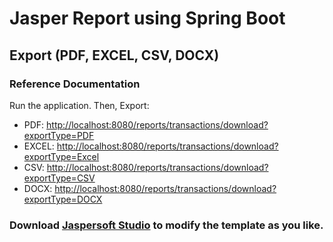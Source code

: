 # Jasper Report using Spring Boot
## Export (PDF, EXCEL, CSV, DOCX)
### Reference Documentation
Run the application.
Then, Export:
* PDF: [http://localhost:8080/reports/transactions/download?exportType=PDF](http://localhost:8080/reports/transactions/download?exportType=PDF)
* EXCEL: [http://localhost:8080/reports/transactions/download?exportType=Excel](http://localhost:8080/reports/transactions/download?exportType=EXCEL)
* CSV: [http://localhost:8080/reports/transactions/download?exportType=CSV](http://localhost:8080/reports/transactions/download?exportType=CSV)
* DOCX: [http://localhost:8080/reports/transactions/download?exportType=DOCX](http://localhost:8080/reports/transactions/download?exportType=DOCX)

### Download [Jaspersoft Studio](https://community.jaspersoft.com/project/jaspersoft-studio) to modify the template as you like.